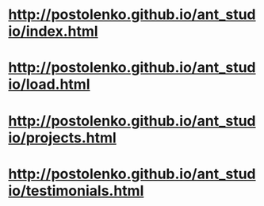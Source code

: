 # http://postolenko.github.io/ant_studio/index.html
# http://postolenko.github.io/ant_studio/load.html
# http://postolenko.github.io/ant_studio/projects.html
# http://postolenko.github.io/ant_studio/testimonials.html
